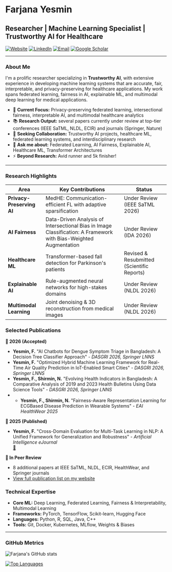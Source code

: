 # Farjana Yesmin

## Researcher | Machine Learning Specialist | Trustworthy AI for Healthcare

[![Website](https://img.shields.io/badge/Website-Portfolio-green)](https://farjana-yesmin.github.io)
[![LinkedIn](https://img.shields.io/badge/LinkedIn-Profile-blue)](https://www.linkedin.com/in/farjana-yesmin/)
[![Email](https://img.shields.io/badge/Email-Contact-red)](mailto:farjanayesmin76@gmail.com)
[![Google Scholar](https://img.shields.io/badge/Google_Scholar-Profile-lightgrey)]([https://scholar.google.com/citations?user=iyrysqgAAAAJ&hl=en](https://scholar.google.com/citations?user=AKL9avYAAAAJ&hl=en))

---

### About Me

I'm a prolific researcher specializing in **Trustworthy AI**, with extensive experience in developing machine learning systems that are accurate, fair, interpretable, and privacy-preserving for healthcare applications. My work spans federated learning, fairness in AI, explainable ML, and multimodal deep learning for medical applications.

- 🔬 **Current Focus:** Privacy-preserving federated learning, intersectional fairness, interpretable AI, and multimodal healthcare analytics
- 📚 **Research Output:** several papers currently under review at top-tier conferences (IEEE SaTML, NLDL, ECIR) and journals (Springer, Nature)
- 🤝 **Seeking Collaboration:** Trustworthy AI projects, healthcare ML, federated learning systems, and interdisciplinary research
- 💬 **Ask me about:** Federated Learning, AI Fairness, Explainable AI, Healthcare ML, Transformer Architectures
- ⚡ **Beyond Research:** Avid runner and 5k finisher!

---

### Research Highlights

| Area | Key Contributions | Status |
|------|-------------------|--------|
| **Privacy-Preserving AI** | MedHE: Communication-efficient FL with adaptive sparsification | Under Review (IEEE SaTML 2026) |
| **AI Fairness** | Data-Driven Analysis of Intersectional Bias in Image Classification: A Framework with Bias-Weighted Augmentation | Under Review (IDA 2026) |
| **Healthcare ML** | Transformer-based fall detection for Parkinson's patients | Revised & Resubmitted (Scientific Reports) |
| **Explainable AI** | Rule-augmented neural networks for high-stakes domains | Under Review (NLDL 2026) |
| **Multimodal Learning** | Joint denoising & 3D reconstruction from medical images | Under Review (NLDL 2026) |

### Selected Publications

**📅 2026 (Accepted)**
- **Yesmin, F.** "AI Chatbots for Dengue Symptom Triage in Bangladesh: A Decision Tree Classifier Approach" - *DASGRI 2026, Springer LNNS*
- **Yesmin, F.** "Optimized Hybrid Machine Learning Framework for Real-Time Air Quality Prediction in IoT-Enabled Smart Cities" - *DASGRI 2026, Springer LNNS*
- **Yesmin, F., Shirmin, N.** "Evolving Health Indicators in Bangladesh: A Comparative Analysis of 2019 and 2023 Health Bulletins Using Data Science Tools" - *DASGRI 2026, Springer LNNS*
- - **Yesmin, F., Shirmin, N.** "Fairness-Aware Representation Learning for ECGBased Disease Prediction in Wearable Systems" - *EAI HealthWear 2025*


**📅 2025 (Published)**
- **Yesmin, F.** "Cross-Domain Evaluation for Multi-Task Learning in NLP: A Unified Framework for Generalization and Robustness" - *Artificial Intelligence eJournal*  
  [📄](https://papers.ssrn.com/abstract=5018566)

**🔄 In Peer Review**
- 8 additional papers at IEEE SaTML, NLDL, ECIR, HealthWear, and Springer journals
- [View full publication list on my website](https://farjana-yesmin.github.io)

### Technical Expertise

- **Core ML:** Deep Learning, Federated Learning, Fairness & Interpretability, Multimodal Learning
- **Frameworks:** PyTorch, TensorFlow, Scikit-learn, Hugging Face
- **Languages:** Python, R, SQL, Java, C++
- **Tools:** Git, Docker, Kubernetes, MLflow, Weights & Biases

---

### GitHub Metrics

![Farjana's GitHub stats](https://github-readme-stats.vercel.app/api?username=Farjana-Yesmin&show_icons=true&theme=radical&hide_title=true)

[![Top Languages](https://github-readme-stats.vercel.app/api/top-langs/?username=Farjana-Yesmin&layout=compact&theme=radical)](https://github.com/Farjana-Yesmin)
